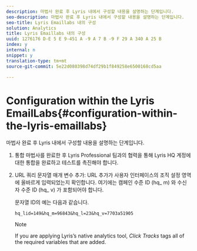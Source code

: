 ```yaml
---
description: 마법사 완료 후 Lyris 내에서 구성할 내용을 설명하는 단계입니다.
seo-description: 마법사 완료 후 Lyris 내에서 구성할 내용을 설명하는 단계입니다.
seo-title: Lyris Emaillabs 내의 구성
solution: Analytics
title: Lyris Emaillabs 내의 구성
uuid: 1276176 D-E 5 E 9-451 A -9 A 7 B -9 F 29 A 340 A 25 B
index: y
internal: n
snippet: y
translation-type: tm+mt
source-git-commit: 5e22d080398d74df29b1f849258e6500168cd5aa

---
```



# Configuration within the Lyris EmailLabs{#configuration-within-the-lyris-emaillabs}

마법사 완료 후 Lyris 내에서 구성할 내용을 설명하는 단계입니다.

1. 통합 마법사를 완료한 후 Lyris Professional 팀과의 협력을 통해 Lyris HQ 계정에 대한 통합을 완료하고 테스트를 촉진해야 합니다.
1. URL 쿼리 문자열 매개 변수 추가: URL 추가가 사용자 인터페이스의 조직 설정 영역에 올바르게 입력되었는지 확인합니다. 여기에는 캠페인 수준 ID (hq_ m) 와 수신자 수준 ID (hq_ v) 가 포함되어야 합니다.

   문자열 ID의 예는 다음과 같습니다.

   ```
   hq_lid=149&hq_m=96843&hq_l=23&hq_v=7703a51905
   ```

   >[!NOTE]
   >
   >If you are applying Lyris’s native analytics tool, *Click Tracks* tags all of the required variables that are added.

